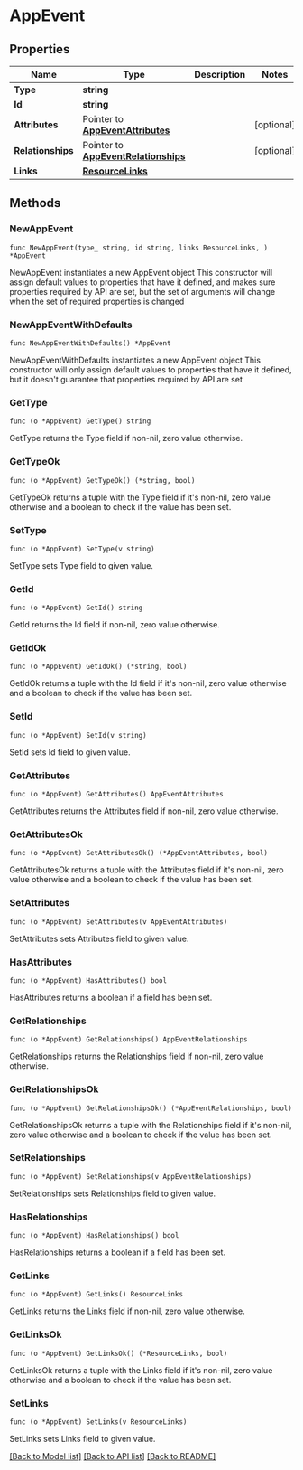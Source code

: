 # AppEvent

## Properties

Name | Type | Description | Notes
------------ | ------------- | ------------- | -------------
**Type** | **string** |  | 
**Id** | **string** |  | 
**Attributes** | Pointer to [**AppEventAttributes**](AppEventAttributes.md) |  | [optional] 
**Relationships** | Pointer to [**AppEventRelationships**](AppEventRelationships.md) |  | [optional] 
**Links** | [**ResourceLinks**](ResourceLinks.md) |  | 

## Methods

### NewAppEvent

`func NewAppEvent(type_ string, id string, links ResourceLinks, ) *AppEvent`

NewAppEvent instantiates a new AppEvent object
This constructor will assign default values to properties that have it defined,
and makes sure properties required by API are set, but the set of arguments
will change when the set of required properties is changed

### NewAppEventWithDefaults

`func NewAppEventWithDefaults() *AppEvent`

NewAppEventWithDefaults instantiates a new AppEvent object
This constructor will only assign default values to properties that have it defined,
but it doesn't guarantee that properties required by API are set

### GetType

`func (o *AppEvent) GetType() string`

GetType returns the Type field if non-nil, zero value otherwise.

### GetTypeOk

`func (o *AppEvent) GetTypeOk() (*string, bool)`

GetTypeOk returns a tuple with the Type field if it's non-nil, zero value otherwise
and a boolean to check if the value has been set.

### SetType

`func (o *AppEvent) SetType(v string)`

SetType sets Type field to given value.


### GetId

`func (o *AppEvent) GetId() string`

GetId returns the Id field if non-nil, zero value otherwise.

### GetIdOk

`func (o *AppEvent) GetIdOk() (*string, bool)`

GetIdOk returns a tuple with the Id field if it's non-nil, zero value otherwise
and a boolean to check if the value has been set.

### SetId

`func (o *AppEvent) SetId(v string)`

SetId sets Id field to given value.


### GetAttributes

`func (o *AppEvent) GetAttributes() AppEventAttributes`

GetAttributes returns the Attributes field if non-nil, zero value otherwise.

### GetAttributesOk

`func (o *AppEvent) GetAttributesOk() (*AppEventAttributes, bool)`

GetAttributesOk returns a tuple with the Attributes field if it's non-nil, zero value otherwise
and a boolean to check if the value has been set.

### SetAttributes

`func (o *AppEvent) SetAttributes(v AppEventAttributes)`

SetAttributes sets Attributes field to given value.

### HasAttributes

`func (o *AppEvent) HasAttributes() bool`

HasAttributes returns a boolean if a field has been set.

### GetRelationships

`func (o *AppEvent) GetRelationships() AppEventRelationships`

GetRelationships returns the Relationships field if non-nil, zero value otherwise.

### GetRelationshipsOk

`func (o *AppEvent) GetRelationshipsOk() (*AppEventRelationships, bool)`

GetRelationshipsOk returns a tuple with the Relationships field if it's non-nil, zero value otherwise
and a boolean to check if the value has been set.

### SetRelationships

`func (o *AppEvent) SetRelationships(v AppEventRelationships)`

SetRelationships sets Relationships field to given value.

### HasRelationships

`func (o *AppEvent) HasRelationships() bool`

HasRelationships returns a boolean if a field has been set.

### GetLinks

`func (o *AppEvent) GetLinks() ResourceLinks`

GetLinks returns the Links field if non-nil, zero value otherwise.

### GetLinksOk

`func (o *AppEvent) GetLinksOk() (*ResourceLinks, bool)`

GetLinksOk returns a tuple with the Links field if it's non-nil, zero value otherwise
and a boolean to check if the value has been set.

### SetLinks

`func (o *AppEvent) SetLinks(v ResourceLinks)`

SetLinks sets Links field to given value.



[[Back to Model list]](../README.md#documentation-for-models) [[Back to API list]](../README.md#documentation-for-api-endpoints) [[Back to README]](../README.md)


